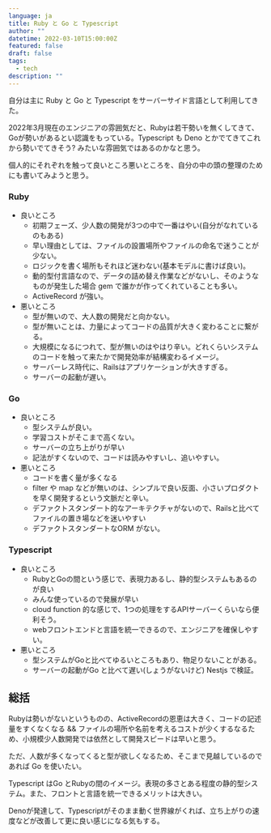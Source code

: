 ```yaml
---
language: ja
title: Ruby と Go と Typescript
author: ""
datetime: 2022-03-10T15:00:00Z
featured: false
draft: false
tags:
  - tech
description: ""
---
```


自分は主に Ruby と Go と Typescript をサーバーサイド言語として利用してきた。

2022年3月現在のエンジニアの雰囲気だと、Rubyは若干勢いを無くしてきて、Goが勢いがあるとい認識をもっている。Typescript も Deno とかでてきてこれから勢いでてきそう? みたいな雰囲気ではあるのかなと思う。

個人的にそれぞれを触って良いところ悪いところを、自分の中の頭の整理のためにも書いてみようと思う。

### Ruby

- 良いところ
  - 初期フェーズ、少人数の開発が3つの中で一番はやい(自分がなれているのもある)
  - 早い理由としては、ファイルの設置場所やファイルの命名で迷うことが少ない。
  - ロジックを書く場所もそれほど迷わない(基本モデルに書けば良い)。
  - 動的型付言語なので、データの詰め替え作業などがないし、そのようなものが発生した場合 gem で誰かが作ってくれていることも多い。
  - ActiveRecord が強い。
- 悪いところ
  - 型が無いので、大人数の開発だと向かない。
  - 型が無いことは、力量によってコードの品質が大きく変わることに繋がる。
  - 大規模になるにつれて、型が無いのはやはり辛い。どれくらいシステムのコードを触って来たかで開発効率が結構変わるイメージ。
  - サーバーレス時代に、Railsはアプリケーションが大きすぎる。
  - サーバーの起動が遅い。

### Go

- 良いところ
  - 型システムが良い。
  - 学習コストがそこまで高くない。
  - サーバーの立ち上がりが早い
  - 記法がすくないので、コードは読みやすいし、追いやすい。
- 悪いところ
  - コードを書く量が多くなる
  - filter や map などが無いのは、シンプルで良い反面、小さいプロダクトを早く開発するという文脈だと辛い。
  - デファクトスタンダート的なアーキテクチャがないので、Railsと比べてファイルの置き場などを迷いやすい
  - デファクトスタンダートなORM がない。

### Typescript

- 良いところ
  - RubyとGoの間という感じで、表現力あるし、静的型システムもあるのが良い
  - みんな使っているので発展が早い
  - cloud function 的な感じで、1つの処理をするAPIサーバーくらいなら便利そう。
  - webフロントエンドと言語を統一できるので、エンジニアを確保しやすい。
- 悪いところ
  - 型システムがGoと比べてゆるいところもあり、物足りないことがある。
  - サーバーの起動がGo と比べて遅い(しょうがないけど) Nestjs で検証。

## 総括

Rubyは勢いがないというものの、ActiveRecordの恩恵は大きく、コードの記述量をすくなくなる && ファイルの場所や名前を考えるコストが少くするなるため、小規模少人数開発では依然として開発スピードは早いと思う。

ただ、人数が多くなってくると型が欲しくなるため、そこまで見越しているのであれば Go を使いたい。

Typescript はGo とRubyの間のイメージ。表現の多さとある程度の静的型システム。また、フロントと言語を統一できるメリットは大きい。

Denoが発達して、Typescriptがそのまま動く世界線がくれば、立ち上がりの速度などが改善して更に良い感じになる気もする。
